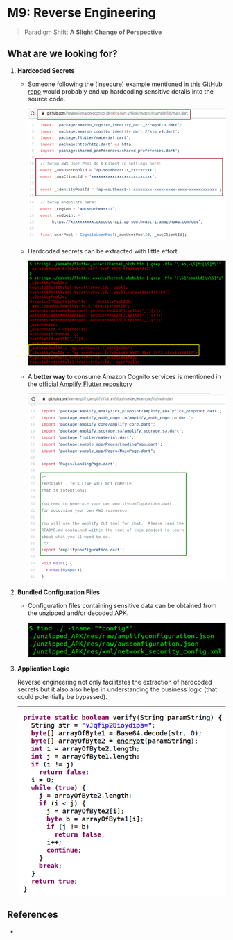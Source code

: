 # M9: Reverse Engineering

>Paradigm Shift: **A Slight Change of Perspective**

## What are we looking for?

1. **Hardcoded Secrets**

    * Someone following the (insecure) example mentioned in [this GitHub repo](https://github.com/furaiev/amazon-cognito-identity-dart-2) would probably end up hardcoding sensitive details into the source code.

        ![Insecure example](../images/flutter/3_insecureExample.png)

    * Hardcoded secrets can be extracted with little effort

        ![](../images/flutter/4_finding_hardcoded_secrets.png)

    * A **better way** to consume Amazon Cognito services is mentioned in the [official Amplify Flutter repository](https://github.com/aws-amplify/amplify-flutter/blob/master/example/lib/main.dart)

        ![Secure example](../images/flutter/3b_secureExample.png)

2. **Bundled Configuration Files**

    * Configuration files containing sensitive data can be obtained from the unzipped and/or decoded APK.
  
        ![Find bundled configuration files](../images/misc/1_bundled_config_files.png)

3. **Application Logic**

    Reverse engineering not only facilitates the extraction of hardcoded secrets but it also also helps in understanding the business logic (that could potentially be bypassed).

    ---

    ![App logic](../images/misc/2_app_logic.png)

## References

* 